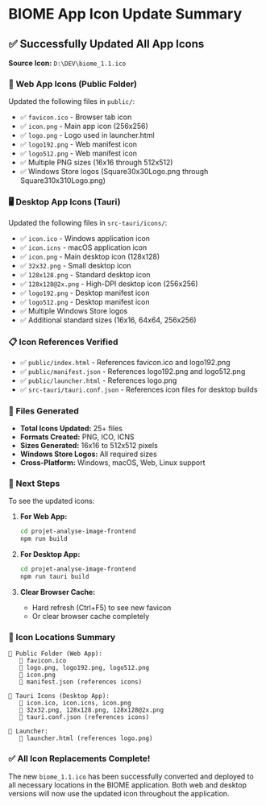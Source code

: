 # BIOME App Icon Update Summary

## ✅ Successfully Updated All App Icons

**Source Icon:** `D:\DEV\biome_1.1.ico`

### 📱 Web App Icons (Public Folder)
Updated the following files in `public/`:
- ✅ `favicon.ico` - Browser tab icon
- ✅ `icon.png` - Main app icon (256x256)
- ✅ `logo.png` - Logo used in launcher.html
- ✅ `logo192.png` - Web manifest icon
- ✅ `logo512.png` - Web manifest icon
- ✅ Multiple PNG sizes (16x16 through 512x512)
- ✅ Windows Store logos (Square30x30Logo.png through Square310x310Logo.png)

### 🖥️ Desktop App Icons (Tauri)
Updated the following files in `src-tauri/icons/`:
- ✅ `icon.ico` - Windows application icon
- ✅ `icon.icns` - macOS application icon  
- ✅ `icon.png` - Main desktop icon (128x128)
- ✅ `32x32.png` - Small desktop icon
- ✅ `128x128.png` - Standard desktop icon
- ✅ `128x128@2x.png` - High-DPI desktop icon (256x256)
- ✅ `logo192.png` - Desktop manifest icon
- ✅ `logo512.png` - Desktop manifest icon
- ✅ Multiple Windows Store logos
- ✅ Additional standard sizes (16x16, 64x64, 256x256)

### 📋 Icon References Verified
- ✅ `public/index.html` - References favicon.ico and logo192.png
- ✅ `public/manifest.json` - References logo192.png and logo512.png  
- ✅ `public/launcher.html` - References logo.png
- ✅ `src-tauri/tauri.conf.json` - References icon files for desktop builds

### 🔧 Files Generated
- **Total Icons Updated:** 25+ files
- **Formats Created:** PNG, ICO, ICNS
- **Sizes Generated:** 16x16 to 512x512 pixels
- **Windows Store Logos:** All required sizes
- **Cross-Platform:** Windows, macOS, Web, Linux support

### 🎯 Next Steps
To see the updated icons:

1. **For Web App:**
   ```bash
   cd projet-analyse-image-frontend
   npm run build
   ```

2. **For Desktop App:**
   ```bash
   cd projet-analyse-image-frontend
   npm run tauri build
   ```

3. **Clear Browser Cache:**
   - Hard refresh (Ctrl+F5) to see new favicon
   - Or clear browser cache completely

### 📍 Icon Locations Summary
```
📁 Public Folder (Web App):
   📄 favicon.ico
   📄 logo.png, logo192.png, logo512.png
   📄 icon.png
   📄 manifest.json (references icons)

📁 Tauri Icons (Desktop App):  
   📄 icon.ico, icon.icns, icon.png
   📄 32x32.png, 128x128.png, 128x128@2x.png
   📄 tauri.conf.json (references icons)

📁 Launcher:
   📄 launcher.html (references logo.png)
```

### ✅ All Icon Replacements Complete!
The new `biome_1.1.ico` has been successfully converted and deployed to all necessary locations in the BIOME application. Both web and desktop versions will now use the updated icon throughout the application.
